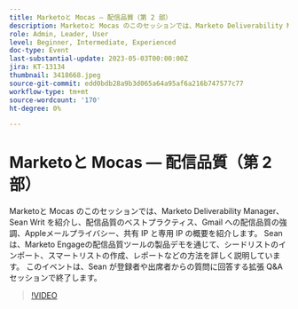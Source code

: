 ```yaml
---
title: Marketoと Mocas — 配信品質（第 2 部）
description: Marketoと Mocas のこのセッションでは、Marketo Deliverability Manager、Sean Writ を紹介し、配信品質のベストプラクティス、Gmail への配信品質の強調、Appleメールプライバシー、共有 IP と専用 IP の概要を紹介します。 Sean は、Marketo Engageの配信品質ツールの製品デモを通じて、シードリストのインポート、スマートリストの作成、レポートなどの方法を詳しく説明しています。 このイベントは、Sean が登録者や出席者からの質問に回答する拡張 Q&A セッションで終了します。
role: Admin, Leader, User
level: Beginner, Intermediate, Experienced
doc-type: Event
last-substantial-update: 2023-05-03T00:00:00Z
jira: KT-13134
thumbnail: 3418668.jpeg
source-git-commit: edd0bdb28a9b3d065a64a95af6a216b747577c77
workflow-type: tm+mt
source-wordcount: '170'
ht-degree: 0%

---
```



# Marketoと Mocas — 配信品質（第 2 部）

Marketoと Mocas のこのセッションでは、Marketo Deliverability Manager、Sean Writ を紹介し、配信品質のベストプラクティス、Gmail への配信品質の強調、Appleメールプライバシー、共有 IP と専用 IP の概要を紹介します。 Sean は、Marketo Engageの配信品質ツールの製品デモを通じて、シードリストのインポート、スマートリストの作成、レポートなどの方法を詳しく説明しています。 このイベントは、Sean が登録者や出席者からの質問に回答する拡張 Q&amp;A セッションで終了します。

>[!VIDEO](https://video.tv.adobe.com/v/3418668/?learn=on)
